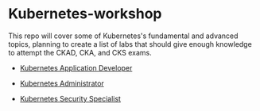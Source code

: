# Kubernetes-workshop

This repo will cover some of Kubernetes's fundamental and advanced topics, planning to create a list of labs that should give enough knowledge to attempt the CKAD, CKA, and CKS exams.

* [Kubernetes Application Developer](https://training.linuxfoundation.org/certification/certified-kubernetes-application-developer-ckad)

* [Kubernetes Administrator](https://trainingportal.linuxfoundation.org/courses/certified-kubernetes-administrator-cka)

* [Kubernetes Security Specialist](https://trainingportal.linuxfoundation.org/courses/certified-kubernetes-security-specialist-cks)
